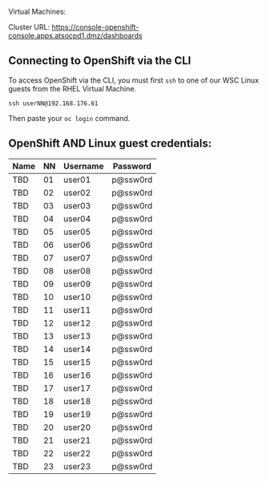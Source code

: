 Virtual Machines: <TBD>

Cluster URL: <https://console-openshift-console.apps.atsocpd1.dmz/dashboards>

## Connecting to OpenShift via the CLI
To access OpenShift via the CLI, you must first `ssh` to one of our WSC Linux guests from the RHEL Virtual Machine.

```text
ssh userNN@192.168.176.61
```

Then paste your `oc login` command.

## OpenShift AND Linux guest credentials:

| Name                 | NN | Username | Password |
|----------------------|----|--------------------|--------------------|
| TBD     | 01 | user01             | p@ssw0rd           |
| TBD       | 02 | user02             | p@ssw0rd           |
| TBD      | 03 | user03             | p@ssw0rd           |
| TBD       | 04 | user04             | p@ssw0rd           |
| TBD       | 05 | user05             | p@ssw0rd           |
| TBD           | 06 | user06             | p@ssw0rd           |
| TBD       | 07 | user07             | p@ssw0rd           |
| TBD        | 08 | user08             | p@ssw0rd           |
| TBD         | 09 | user09             | p@ssw0rd           |
| TBD   | 10 | user10             | p@ssw0rd           |
| TBD             | 11 | user11             | p@ssw0rd           |
| TBD | 12 | user12             | p@ssw0rd           |
| TBD   | 13 | user13             | p@ssw0rd           |
| TBD   | 14 | user14             | p@ssw0rd           |
| TBD         | 15 | user15             | p@ssw0rd           |
| TBD      | 16 | user16             | p@ssw0rd           |
| TBD         | 17 | user17             | p@ssw0rd           |
| TBD    | 18 | user18             | p@ssw0rd           |
| TBD            | 19 | user19             | p@ssw0rd           |
| TBD          | 20 | user20             | p@ssw0rd           |
| TBD        | 21 | user21             | p@ssw0rd           |
| TBD   | 22 | user22             | p@ssw0rd           |
| TBD       | 23 | user23             | p@ssw0rd           |
